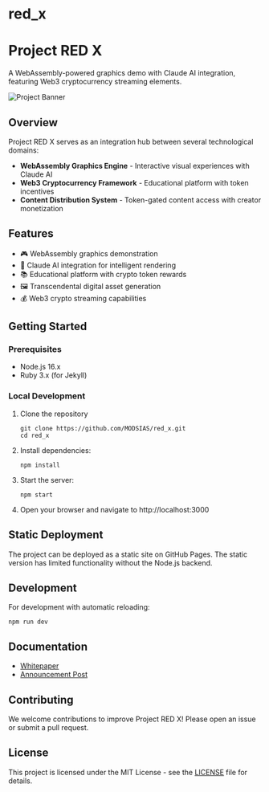 # red_x
# Project RED X

A WebAssembly-powered graphics demo with Claude AI integration, featuring Web3 cryptocurrency streaming elements.

![Project Banner](assets/images/project-banner.png)

## Overview

Project RED X serves as an integration hub between several technological domains:

- **WebAssembly Graphics Engine** - Interactive visual experiences with Claude AI
- **Web3 Cryptocurrency Framework** - Educational platform with token incentives
- **Content Distribution System** - Token-gated content access with creator monetization

## Features

- 🎮 WebAssembly graphics demonstration
- 🧠 Claude AI integration for intelligent rendering
- 📚 Educational platform with crypto token rewards
- 🖼️ Transcendental digital asset generation
- 💰 Web3 crypto streaming capabilities

## Getting Started

### Prerequisites

- Node.js 16.x
- Ruby 3.x (for Jekyll)

### Local Development

1. Clone the repository
   ```
   git clone https://github.com/MODSIAS/red_x.git
   cd red_x
   ```

2. Install dependencies:
   ```
   npm install
   ```

3. Start the server:
   ```
   npm start
   ```

4. Open your browser and navigate to http://localhost:3000

## Static Deployment

The project can be deployed as a static site on GitHub Pages. The static version has limited functionality without the Node.js backend.

## Development

For development with automatic reloading:
```
npm run dev
```

## Documentation

- [Whitepaper](whitepaper/web3-streaming-service-whitepaper.md)
- [Announcement Post](_posts/2025-03-25-first.md)

## Contributing

We welcome contributions to improve Project RED X! Please open an issue or submit a pull request.

## License

This project is licensed under the MIT License - see the [LICENSE](LICENSE) file for details.
